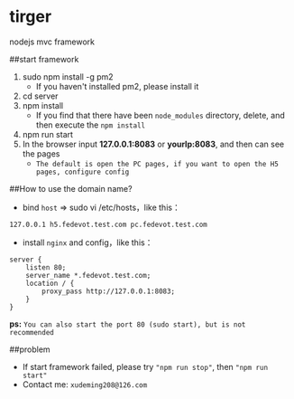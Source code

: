 # tirger
nodejs mvc framework

##start framework
1. sudo npm install -g pm2 
    * If you haven't installed pm2, please install it
2. cd server
3. npm install
    * If you find that there have been `node_modules` directory, delete, and then execute the `npm install`
4. npm run start
5. In the browser input **127.0.0.1:8083** or **yourIp:8083**, and then can see the pages
    * `The default is open the PC pages, if you want to open the H5 pages, configure config`

##How to use the domain name?
* bind `host` => sudo vi /etc/hosts，like this：

```
127.0.0.1 h5.fedevot.test.com pc.fedevot.test.com
```
* install `nginx` and config，like this：

```
server {
    listen 80;
    server_name *.fedevot.test.com;
    location / {
        proxy_pass http://127.0.0.1:8083;
    }
}
```

**ps:**
`You can also start the port 80 (sudo start), but is not recommended`

##problem
* If start framework failed, please try `"npm run stop"`, then `"npm run start"`
* Contact me: `xudeming208@126.com`
